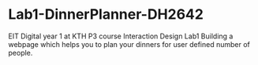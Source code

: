 # Lab1-DinnerPlanner-DH2642
EIT Digital year 1 at KTH P3 course Interaction Design Lab1
Building a webpage which helps you to plan your dinners for user defined number of people.

